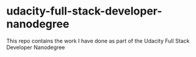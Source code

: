 # udacity-full-stack-developer-nanodegree
This repo contains the work I have done as part of the Udacity Full Stack Developer Nanodegree
